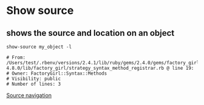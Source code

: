 # Show source

## shows the source and location on an object
```
show-source my_object -l

# From: /Users/test/.rbenv/versions/2.4.1/lib/ruby/gems/2.4.0/gems/factory_girl-4.8.0/lib/factory_girl/strategy_syntax_method_registrar.rb @ line 19:
# Owner: FactoryGirl::Syntax::Methods
# Visibility: public
# Number of lines: 3
```

[Source navigation](https://github.com/pry/pry/wiki/State-navigation)
